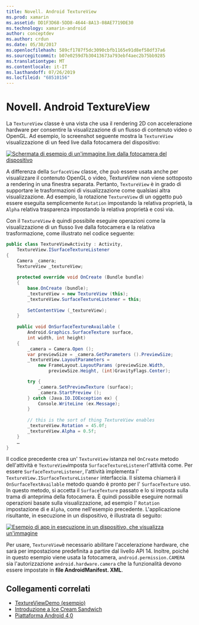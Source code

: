 ```yaml
---
title: Novell. Android TextureView
ms.prod: xamarin
ms.assetid: DD1F3D68-5DD8-4644-8A13-08AE7719DE30
ms.technology: xamarin-android
author: conceptdev
ms.author: crdun
ms.date: 05/30/2017
ms.openlocfilehash: 589cf1787f5dc3090cbfb1165e91d8ef58df37a6
ms.sourcegitcommit: b07e0259d7b30413673a793ebf4aec2b75bb9285
ms.translationtype: MT
ms.contentlocale: it-IT
ms.lasthandoff: 07/26/2019
ms.locfileid: "68510156"
---
```

# <a name="xamarinandroid-textureview"></a>Novell. Android TextureView

La `TextureView` classe è una vista che usa il rendering 2D con accelerazione hardware per consentire la visualizzazione di un flusso di contenuto video o OpenGL. Ad esempio, lo screenshot seguente mostra la `TextureView` visualizzazione di un feed live dalla fotocamera del dispositivo:

[![Schermata di esempio di un'immagine live dalla fotocamera del dispositivo](texture-view-images/22-textureviewcamera.png)](texture-view-images/22-textureviewcamera.png#lightbox)

A differenza della `SurfaceView` classe, che può essere usata anche per visualizzare il contenuto OpenGL o video, TextureView non viene sottoposto a rendering in una finestra separata.
Pertanto, `TextureView` è in grado di supportare le trasformazioni di visualizzazione come qualsiasi altra visualizzazione. Ad esempio, la rotazione `TextureView` di un oggetto può essere eseguita semplicemente `Rotation` impostando la relativa proprietà, la `Alpha` relativa trasparenza impostando la relativa proprietà e così via.

Con il `TextureView` è quindi possibile eseguire operazioni come la visualizzazione di un flusso live dalla fotocamera e la relativa trasformazione, come illustrato nel codice seguente:

```csharp
public class TextureViewActivity : Activity,
    TextureView.ISurfaceTextureListener
{
    Camera _camera;
    TextureView _textureView;
       
    protected override void OnCreate (Bundle bundle)
    {
        base.OnCreate (bundle);
        _textureView = new TextureView (this);
        _textureView.SurfaceTextureListener = this;
           
        SetContentView (_textureView);
    }
       
    public void OnSurfaceTextureAvailable (
        Android.Graphics.SurfaceTexture surface,
        int width, int height)
    {
        _camera = Camera.Open ();
        var previewSize = _camera.GetParameters ().PreviewSize;
        _textureView.LayoutParameters =
            new FrameLayout.LayoutParams (previewSize.Width,
                previewSize.Height, (int)GravityFlags.Center);

        try {
            _camera.SetPreviewTexture (surface);
            _camera.StartPreview ();
        } catch (Java.IO.IOException ex) {
            Console.WriteLine (ex.Message);
        }
           
        // this is the sort of thing TextureView enables
        _textureView.Rotation = 45.0f;
        _textureView.Alpha = 0.5f;
    }
    …
}
```

Il codice precedente crea un' `TextureView` istanza nel `OnCreate` metodo dell'attività e `TextureView`imposta `SurfaceTextureListener`l'attività come. Per essere `SurfaceTextureListener`, l'attività implementa l' `TextureView.ISurfaceTextureListener` interfaccia. Il sistema chiamerà il `OnSurfaceTextAvailable` metodo quando è pronto per l' `SurfaceTexture` uso. In questo metodo, si accetta il `SurfaceTexture` passato e lo si imposta sulla trama di anteprima della fotocamera. È quindi possibile eseguire normali operazioni basate sulla visualizzazione, ad esempio l' `Rotation` impostazione di e `Alpha`, come nell'esempio precedente. L'applicazione risultante, in esecuzione in un dispositivo, è illustrata di seguito:

[![Esempio di app in esecuzione in un dispositivo, che visualizza un'immagine](texture-view-images/17-textureviewdemo.png)](texture-view-images/17-textureviewdemo.png#lightbox)

Per usare, `TextureView`è necessario abilitare l'accelerazione hardware, che sarà per impostazione predefinita a partire dal livello API 14. Inoltre, poiché in questo esempio viene usata la fotocamera, `android.permission.CAMERA` sia l'autorizzazione `android.hardware.camera` che la funzionalità devono essere impostate in **file AndroidManifest. XML**.



## <a name="related-links"></a>Collegamenti correlati

- [TextureViewDemo (esempio)](https://developer.xamarin.com/samples/monodroid/TextureViewDemo/)
- [Introduzione a Ice Cream Sandwich](http://www.android.com/about/ice-cream-sandwich/)
- [Piattaforma Android 4,0](https://developer.android.com/sdk/android-4.0.html)
